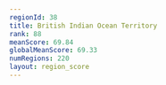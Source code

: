 ```yaml
---
regionId: 38
title: British Indian Ocean Territory
rank: 88
meanScore: 69.84
globalMeanScore: 69.33
numRegions: 220
layout: region_score
---
```

